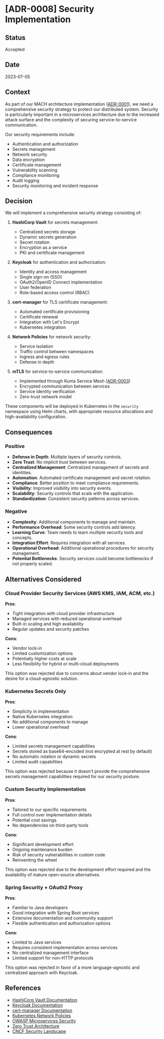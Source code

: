 # [ADR-0008] Security Implementation

## Status

Accepted

## Date

2023-07-05

## Context

As part of our MACH architecture implementation ([ADR-0001](0001-adopt-mach-architecture.md)), we need a comprehensive security strategy to protect our distributed system. Security is particularly important in a microservices architecture due to the increased attack surface and the complexity of securing service-to-service communication.

Our security requirements include:
- Authentication and authorization
- Secrets management
- Network security
- Data encryption
- Certificate management
- Vulnerability scanning
- Compliance monitoring
- Audit logging
- Security monitoring and incident response

## Decision

We will implement a comprehensive security strategy consisting of:

1. **HashiCorp Vault** for secrets management:
   - Centralized secrets storage
   - Dynamic secrets generation
   - Secret rotation
   - Encryption as a service
   - PKI and certificate management

2. **Keycloak** for authentication and authorization:
   - Identity and access management
   - Single sign-on (SSO)
   - OAuth2/OpenID Connect implementation
   - User federation
   - Role-based access control (RBAC)

3. **cert-manager** for TLS certificate management:
   - Automated certificate provisioning
   - Certificate renewal
   - Integration with Let's Encrypt
   - Kubernetes integration

4. **Network Policies** for network security:
   - Service isolation
   - Traffic control between namespaces
   - Ingress and egress rules
   - Defense in depth

5. **mTLS** for service-to-service communication:
   - Implemented through Kuma Service Mesh ([ADR-0003](0003-service-mesh-implementation.md))
   - Encrypted communication between services
   - Service identity verification
   - Zero-trust network model

These components will be deployed in Kubernetes in the `security` namespace using Helm charts, with appropriate resource allocations and high-availability configuration.

## Consequences

### Positive

- **Defense in Depth**: Multiple layers of security controls.
- **Zero Trust**: No implicit trust between services.
- **Centralized Management**: Centralized management of secrets and identities.
- **Automation**: Automated certificate management and secret rotation.
- **Compliance**: Better position to meet compliance requirements.
- **Visibility**: Improved visibility into security events.
- **Scalability**: Security controls that scale with the application.
- **Standardization**: Consistent security patterns across services.

### Negative

- **Complexity**: Additional components to manage and maintain.
- **Performance Overhead**: Some security controls add latency.
- **Learning Curve**: Team needs to learn multiple security tools and concepts.
- **Integration Effort**: Requires integration with all services.
- **Operational Overhead**: Additional operational procedures for security management.
- **Potential Bottlenecks**: Security services could become bottlenecks if not properly scaled.

## Alternatives Considered

### Cloud Provider Security Services (AWS KMS, IAM, ACM, etc.)

**Pros**:
- Tight integration with cloud provider infrastructure
- Managed services with reduced operational overhead
- Built-in scaling and high availability
- Regular updates and security patches

**Cons**:
- Vendor lock-in
- Limited customization options
- Potentially higher costs at scale
- Less flexibility for hybrid or multi-cloud deployments

This option was rejected due to concerns about vendor lock-in and the desire for a cloud-agnostic solution.

### Kubernetes Secrets Only

**Pros**:
- Simplicity in implementation
- Native Kubernetes integration
- No additional components to manage
- Lower operational overhead

**Cons**:
- Limited secrets management capabilities
- Secrets stored as base64-encoded (not encrypted at rest by default)
- No automatic rotation or dynamic secrets
- Limited audit capabilities

This option was rejected because it doesn't provide the comprehensive secrets management capabilities required for our security posture.

### Custom Security Implementation

**Pros**:
- Tailored to our specific requirements
- Full control over implementation details
- Potential cost savings
- No dependencies on third-party tools

**Cons**:
- Significant development effort
- Ongoing maintenance burden
- Risk of security vulnerabilities in custom code
- Reinventing the wheel

This option was rejected due to the development effort required and the availability of mature open-source alternatives.

### Spring Security + OAuth2 Proxy

**Pros**:
- Familiar to Java developers
- Good integration with Spring Boot services
- Extensive documentation and community support
- Flexible authentication and authorization options

**Cons**:
- Limited to Java services
- Requires consistent implementation across services
- No centralized management interface
- Limited support for non-HTTP protocols

This option was rejected in favor of a more language-agnostic and centralized approach with Keycloak.

## References

- [HashiCorp Vault Documentation](https://www.vaultproject.io/docs)
- [Keycloak Documentation](https://www.keycloak.org/documentation)
- [cert-manager Documentation](https://cert-manager.io/docs/)
- [Kubernetes Network Policies](https://kubernetes.io/docs/concepts/services-networking/network-policies/)
- [OWASP Microservices Security](https://owasp.org/www-project-microservices-security/)
- [Zero Trust Architecture](https://www.nist.gov/publications/zero-trust-architecture)
- [CNCF Security Landscape](https://landscape.cncf.io/card-mode?category=security-compliance)
